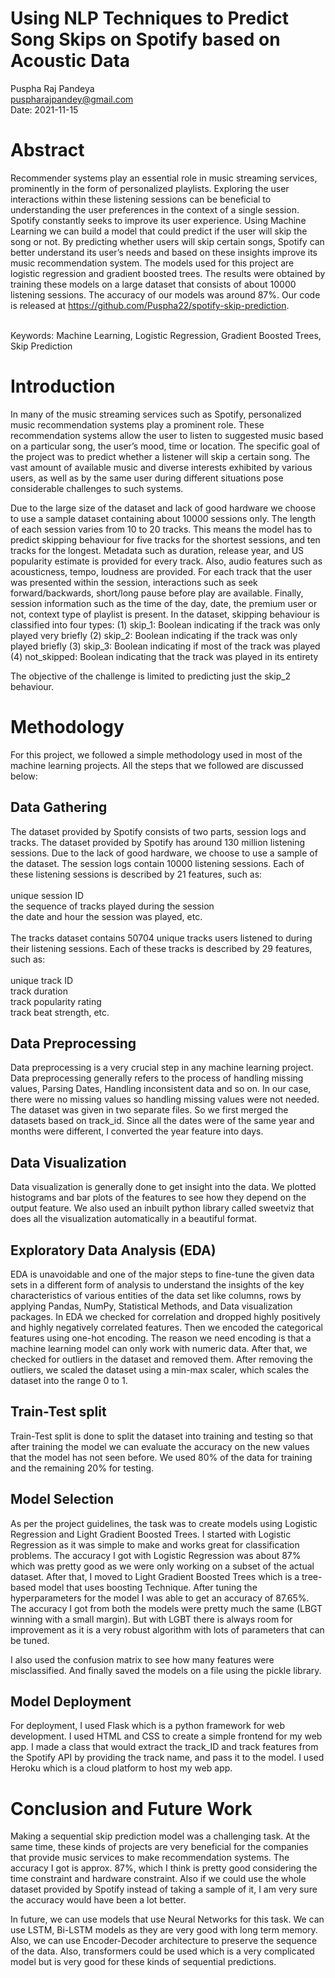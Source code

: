 


# Using NLP Techniques to Predict Song Skips on Spotify based on Acoustic Data




Puspha Raj Pandeya<br>
puspharajpandey@gmail.com<br>
Date: 2021-11-15<br>


# Abstract
Recommender systems play an essential role in music streaming services, prominently in the form of personalized playlists. Exploring the user interactions within these listening sessions can be beneficial to understanding the user preferences in the context of a single session. Spotify constantly seeks to improve its user experience. Using Machine Learning we can build a model that could predict if the user will skip the song or not. By predicting whether users will skip certain songs, Spotify can better understand its user’s needs and based on these insights improve its music recommendation system. The models used for this project are logistic regression and gradient boosted trees. The results were obtained by training these models on a large dataset that consists of about 10000 listening sessions. The accuracy of our models was around 87%. Our code is released at https://github.com/Puspha22/spotify-skip-prediction.

<br>Keywords: Machine Learning, Logistic Regression, Gradient Boosted Trees, Skip Prediction



# Introduction
In many of the music streaming services such as Spotify, personalized music recommendation systems play a prominent role. These recommendation systems allow the user to listen to suggested music based on a particular song, the user’s mood, time or location. The specific goal of the project was to predict whether a listener will skip a certain song. The vast amount of available music and diverse interests exhibited by various users, as well as by the same user during different situations pose considerable challenges to such systems.

Due to the large size of the dataset and lack of good hardware we choose to use a sample dataset containing about 10000 sessions only. The length of each session varies from 10 to 20 tracks. This means the model has to predict skipping behaviour for five tracks for the shortest sessions, and ten tracks for the longest. Metadata such as duration, release year, and US popularity estimate is provided for every track. Also, audio features such as acousticness, tempo, loudness are provided. For each track that the user was presented within the session, interactions such as seek forward/backwards, short/long pause before play are available. Finally, session information such as the time of the day, date, the premium user or not, context type of playlist is present. In the dataset, skipping behaviour is classified into four types: 
(1) skip_1: Boolean indicating if the track was only played very briefly 
(2) skip_2: Boolean indicating if the track was only played briefly 
(3) skip_3: Boolean indicating if most of the track was played 
(4) not_skipped: Boolean indicating that the track was played in its entirety 

The objective of the challenge is limited to predicting just the skip_2 behaviour.

# Methodology
For this project, we followed a simple methodology used in most of the machine learning projects. All the steps that we followed are discussed below:

## Data Gathering
The dataset provided by Spotify consists of two parts, session logs and tracks. The dataset provided by Spotify has around 130 million listening sessions. Due to the lack of good hardware, we choose to use a sample of the dataset. The session logs contain 10000 listening sessions. Each of these listening sessions is described by 21 features, such as:<br><br>
unique session ID<br>
the sequence of tracks played during the session<br>
the date and hour the session was played, etc.<br>
<br>The tracks dataset contains 50704 unique tracks users listened to during their listening sessions. Each of these tracks is described by 29 features, such as:<br><br>
unique track ID<br>
track duration<br>
track popularity rating<br>
track beat strength, etc.<br>


## Data Preprocessing
Data preprocessing is a very crucial step in any machine learning project. Data preprocessing generally refers to the process of handling missing values, Parsing Dates, Handling inconsistent data and so on. In our case, there were no missing values so handling missing values were not needed. The dataset was given in two separate files. So we first merged the datasets based on track_id. Since all the dates were of the same year and months were different, I converted the year feature into days. 

## Data Visualization
Data visualization is generally done to get insight into the data. We plotted histograms and bar plots of the features to see how they depend on the output feature. We also used an inbuilt python library called sweetviz that does all the visualization automatically in a beautiful format.


## Exploratory Data Analysis (EDA)
EDA is unavoidable and one of the major steps to fine-tune the given data sets in a different form of analysis to understand the insights of the key characteristics of various entities of the data set like columns, rows by applying Pandas, NumPy, Statistical Methods, and Data visualization packages. In EDA we checked for correlation and dropped highly positively and highly negatively correlated features. Then we encoded the categorical features using one-hot encoding. The reason we need encoding is that a machine learning model can only work with numeric data. After that, we checked for outliers in the dataset and removed them. After removing the outliers, we scaled the dataset using a min-max scaler, which scales the dataset into the range 0 to 1. 

## Train-Test split
Train-Test split is done to split the dataset into training and testing so that after training the model we can evaluate the accuracy on the new values that the model has not seen before. We used 80% of the data for training and the remaining 20% for testing. 

## Model Selection
As per the project guidelines, the task was to create models using Logistic Regression and Light Gradient Boosted Trees. I started with Logistic Regression as it was simple to make and works great for classification problems. The accuracy I got with Logistic Regression was about 87% which was pretty good as we were only working on a subset of the actual dataset. After that, I moved to Light Gradient Boosted Trees which is a tree-based model that uses boosting Technique. After tuning the hyperparameters for the model I was able to get an accuracy of 87.65%. The accuracy I got from both the models were pretty much the same (LBGT winning with a small margin). But with LGBT there is always room for improvement as it is a very robust algorithm with lots of parameters that can be tuned.

I also used the confusion matrix to see how many features were misclassified. And finally saved the models on a file using the pickle library.

## Model Deployment
For deployment, I used Flask which is a python framework for web development. I used HTML and CSS to create a simple frontend for my web app. I made a class that would extract the track_ID and track features from the Spotify API by providing the track name, and pass it to the model. I used Heroku which is a cloud platform to host my web app. 


# Conclusion and Future Work
Making a sequential skip prediction model was a challenging task. At the same time, these kinds of projects are very beneficial for the companies that provide music services to make recommendation systems. The accuracy I got is approx. 87%, which I think is pretty good considering the time constraint and hardware constraint. Also if we could use the whole dataset provided by Spotify instead of taking a sample of it, I am very sure the accuracy would have been a lot better.

In future, we can use models that use Neural Networks for this task. We can use LSTM, Bi-LSTM models as they are very good with long term memory. Also, we can use Encoder-Decoder architecture to preserve the sequence of the data. Also, transformers could be used which is a very complicated model but is very good for these kinds of sequential predictions.
